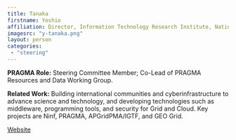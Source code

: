 ```yaml
---
title: Tanaka
firstname: Yoshio
affiliation: Director, Information Technology Research Institute, National Institute of Advanced Industrial Science and Technology (AIST) 
imagesrc: "y-tanaka.png"
layout: person
categories:
 - "steering"
---
```


**PRAGMA Role:** Steering Committee Member; Co-Lead of PRAGMA Resources and Data Working Group.

**Related Work:** Building international communities and cyberinfrastructure to
advance science and technology, and developing technologies such as
middleware, programming tools, and security for Grid and Cloud. Key projects
are Ninf, PRAGMA, APGridPMA/IGTF, and GEO Grid.

[Website][1]

[1]: http://www.aist.go.jp/
